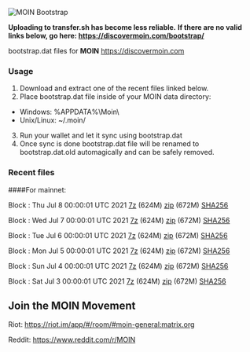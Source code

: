 ![MOIN Bootstrap](https://i.imgur.com/KjM1jMp.jpg)

**Uploading to transfer.sh has become less reliable.**
**If there are no valid links below, go here: https://discovermoin.com/bootstrap/**

bootstrap.dat files for **MOIN** https://discovermoin.com

### Usage

1. Download and extract one of the recent files linked below.
2. Place bootstrap.dat file inside of your MOIN data directory:
 - Windows: %APPDATA%\Moin\
 - Unix/Linux: ~/.moin/
3. Run your wallet and let it sync using bootstrap.dat
4. Once sync is done bootstrap.dat file will be renamed to bootstrap.dat.old automagically and can be safely removed.


### Recent files

####For mainnet:

Block : Thu Jul  8 00:00:01 UTC 2021 [7z](https://transfer.sh/1rGEcpr/bootstrap.dat.20210708.7z) (624M) [zip](https://transfer.sh/1gzFafM/bootstrap.dat.20210708.zip) (672M) [SHA256](https://transfer.sh/1U3UQO3/sha256.txt)

Block : Wed Jul  7 00:00:01 UTC 2021 [7z](https://transfer.sh/1i3JgSl/bootstrap.dat.20210707.7z) (624M) [zip](https://transfer.sh/bootstrap.dat.20210707.zip) (672M) [SHA256](https://transfer.sh/1HBtCwj/sha256.txt)

Block : Tue Jul  6 00:00:01 UTC 2021 [7z](https://transfer.sh/1M2HTmO/bootstrap.dat.20210706.7z) (624M) [zip](https://transfer.sh/lLB/bootstrap.dat.20210706.zip) (672M) [SHA256](https://transfer.sh/193sHwh/sha256.txt)

Block : Mon Jul  5 00:00:01 UTC 2021 [7z](https://transfer.sh/1HsdULi/bootstrap.dat.20210705.7z) (624M) [zip](https://transfer.sh/1pPltgH/bootstrap.dat.20210705.zip) (672M) [SHA256](https://transfer.sh/1aCgOEG/sha256.txt)

Block : Sun Jul  4 00:00:01 UTC 2021 [7z](https://transfer.sh/12xPEsj/bootstrap.dat.20210704.7z) (624M) [zip](https://transfer.sh/12VD558/bootstrap.dat.20210704.zip) (672M) [SHA256](https://transfer.sh/1eKGFCa/sha256.txt)

Block : Sat Jul  3 00:00:01 UTC 2021 [7z](https://transfer.sh/1YnHTCM/bootstrap.dat.20210703.7z) (624M) [zip](https://transfer.sh/1EuMy4u/bootstrap.dat.20210703.zip) (672M) [SHA256](https://transfer.sh/114BZ5j/sha256.txt)

## Join the MOIN Movement

Riot: https://riot.im/app/#/room/#moin-general:matrix.org

Reddit: https://www.reddit.com/r/MOIN
